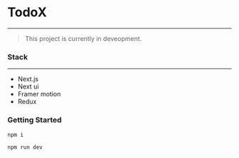 # TodoX

---

> This project is currently in deveopment.

### Stack

---

- Next.js
- Next ui
- Framer motion
- Redux

### Getting Started

```bash
npm i
```

```bash
npm run dev
```
